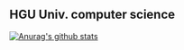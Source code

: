 ## HGU Univ. computer science 

  [![Anurag's github stats](https://github-readme-stats.vercel.app/api?username=yeob-yi&show_icons=true&theme=radical)](https://github.com/anuraghazra/github-readme-stats)
<!--
**yeob-yi/yeob-yi** is a ✨ _special_ ✨ repository because its `README.md` (this file) appears on your GitHub profile.

Here are some ideas to get you started:

- 🔭 I’m currently working on ...
- 🌱 I’m currently learning ...
- 👯 I’m looking to collaborate on ...
- 🤔 I’m looking for help with ...
- 💬 Ask me about ...
- 📫 How to reach me: ...
- 😄 Pronouns: ...
- ⚡ Fun fact: ...
-->
